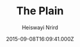 ---
title: The Plain
github: https://github.com/heiswayi/the-plain
demo: https://heiswayi.github.io/the-plain/
author: Heiswayi Nrird
ssg:
  - Jekyll
cms:
  - Markdown
date: 2015-09-08T16:09:41.000Z
description: A minimalist Jekyll theme, ideally designed for your personal blog use.
draft: true
publish_date: '2015-09-08T16:09:41Z'
update_date: '2021-10-18T07:09:19Z'
github_star: 498
github_fork: 324
---